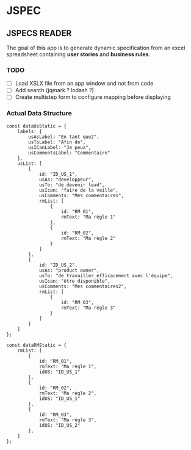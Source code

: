 # JSPEC

## JSPECS READER

The goal of this app is to generate dynamic specification from an excel spreadsheet containing **user stories** and **business rules**.

### TODO
- [ ] Load XSLX file from an app window and not from code
- [ ] Add search (jqmark ? lodash ?) 
- [ ] Create multistep form to configure mapping before displaying 

### Actual Data Structure

```
const dataUsStatic = {
    labels: {
        usAsLabel: "En tant que2",
        usToLabel: "Afin de",
        usICanLabel: "Je peux",
        usCommentsLabel: "Commentaire"
    },
    usList: [
        {
            id: "ID_US_1",
            usAs: "developpeur",
            usTo: "de devenir lead",
            usIcan: "faire de la veille",
            usComments: "Mes commentaires",
            rmList: [
                {
                    id: "RM_01",
                    rmText: "Ma règle 1"
                },
                {
                    id: "RM_02",
                    rmText: "Ma règle 2"
                }
            ]
        },
        {
            id: "ID_US_2",
            usAs: "product owner",
            usTo: "de travailler efficacement avec l'équipe",
            usIcan: "être disponible",
            usComments: "Mes commentaires2",
            rmList: [
                {
                    id: "RM_03",
                    rmText: "Ma règle 3"
                }
            ]
        }
    ]
};

const dataRMStatic = {
    rmList: [
        {
            id: "RM_01",
            rmText: "Ma règle 1",
            idUS: "ID_US_1"
        },
        {
            id: "RM_02",
            rmText: "Ma règle 2",
            idUS: "ID_US_1"
        },
        {
            id: "RM_03",
            rmText: "Ma règle 3",
            idUS: "ID_US_2"
        },
    ]
};
```

